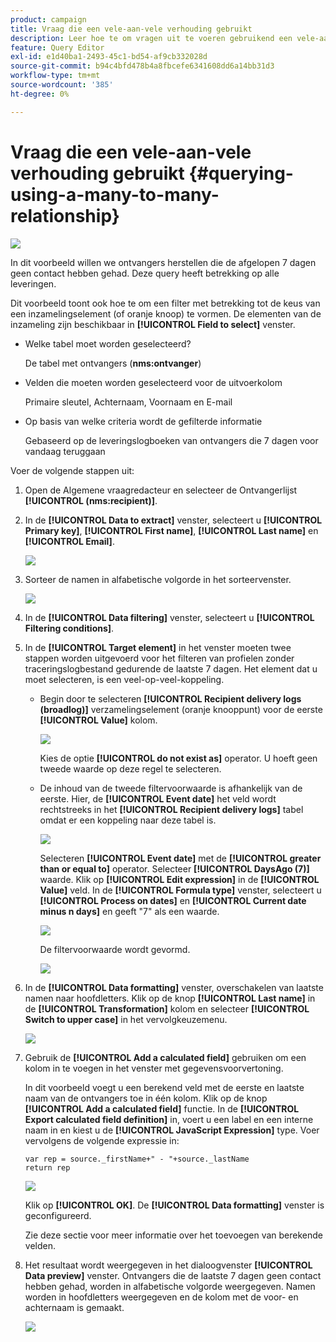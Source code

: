 ```yaml
---
product: campaign
title: Vraag die een vele-aan-vele verhouding gebruikt
description: Leer hoe te om vragen uit te voeren gebruikend een vele-aan-vele verhouding
feature: Query Editor
exl-id: e1d40ba1-2493-45c1-bd54-af9cb332028d
source-git-commit: b94c4bfd478b4a8fbcefe6341608dd6a14bb31d3
workflow-type: tm+mt
source-wordcount: '385'
ht-degree: 0%

---
```


# Vraag die een vele-aan-vele verhouding gebruikt {#querying-using-a-many-to-many-relationship}

![](../../assets/common.svg)

In dit voorbeeld willen we ontvangers herstellen die de afgelopen 7 dagen geen contact hebben gehad. Deze query heeft betrekking op alle leveringen.

Dit voorbeeld toont ook hoe te om een filter met betrekking tot de keus van een inzamelingselement (of oranje knoop) te vormen. De elementen van de inzameling zijn beschikbaar in **[!UICONTROL Field to select]** venster.

* Welke tabel moet worden geselecteerd?

   De tabel met ontvangers (**nms:ontvanger**)

* Velden die moeten worden geselecteerd voor de uitvoerkolom

   Primaire sleutel, Achternaam, Voornaam en E-mail

* Op basis van welke criteria wordt de gefilterde informatie

   Gebaseerd op de leveringslogboeken van ontvangers die 7 dagen voor vandaag teruggaan

Voer de volgende stappen uit:

1. Open de Algemene vraagredacteur en selecteer de Ontvangerlijst **[!UICONTROL (nms:recipient)]**.
1. In de **[!UICONTROL Data to extract]** venster, selecteert u **[!UICONTROL Primary key]**, **[!UICONTROL First name]**, **[!UICONTROL Last name]** en **[!UICONTROL Email]**.

   ![](assets/query_editor_nveau_33.png)

1. Sorteer de namen in alfabetische volgorde in het sorteervenster.

   ![](assets/query_editor_nveau_34.png)

1. In de **[!UICONTROL Data filtering]** venster, selecteert u **[!UICONTROL Filtering conditions]**.
1. In de **[!UICONTROL Target element]** in het venster moeten twee stappen worden uitgevoerd voor het filteren van profielen zonder traceringslogbestand gedurende de laatste 7 dagen. Het element dat u moet selecteren, is een veel-op-veel-koppeling.

   * Begin door te selecteren **[!UICONTROL Recipient delivery logs (broadlog)]** verzamelingselement (oranje knooppunt) voor de eerste **[!UICONTROL Value]** kolom.

      ![](assets/query_editor_nveau_67.png)

      Kies de optie **[!UICONTROL do not exist as]** operator. U hoeft geen tweede waarde op deze regel te selecteren.

   * De inhoud van de tweede filtervoorwaarde is afhankelijk van de eerste. Hier, de **[!UICONTROL Event date]** het veld wordt rechtstreeks in het **[!UICONTROL Recipient delivery logs]** tabel omdat er een koppeling naar deze tabel is.

      ![](assets/query_editor_nveau_36.png)

      Selecteren **[!UICONTROL Event date]** met de **[!UICONTROL greater than or equal to]** operator. Selecteer **[!UICONTROL DaysAgo (7)]** waarde. Klik op **[!UICONTROL Edit expression]** in de **[!UICONTROL Value]** veld. In de **[!UICONTROL Formula type]** venster, selecteert u **[!UICONTROL Process on dates]** en **[!UICONTROL Current date minus n days]** en geeft &quot;7&quot; als een waarde.

      ![](assets/query_editor_nveau_37.png)

      De filtervoorwaarde wordt gevormd.

      ![](assets/query_editor_nveau_38.png)

1. In de **[!UICONTROL Data formatting]** venster, overschakelen van laatste namen naar hoofdletters. Klik op de knop **[!UICONTROL Last name]** in de **[!UICONTROL Transformation]** kolom en selecteer **[!UICONTROL Switch to upper case]** in het vervolgkeuzemenu.

   ![](assets/query_editor_nveau_39.png)

1. Gebruik de **[!UICONTROL Add a calculated field]** gebruiken om een kolom in te voegen in het venster met gegevensvoorvertoning.

   In dit voorbeeld voegt u een berekend veld met de eerste en laatste naam van de ontvangers toe in één kolom. Klik op de knop **[!UICONTROL Add a calculated field]** functie. In de **[!UICONTROL Export calculated field definition]** in, voert u een label en een interne naam in en kiest u de **[!UICONTROL JavaScript Expression]** type. Voer vervolgens de volgende expressie in:

   ```
   var rep = source._firstName+" - "+source._lastName
   return rep
   ```

   ![](assets/query_editor_nveau_40.png)

   Klik op **[!UICONTROL OK]**. De **[!UICONTROL Data formatting]** venster is geconfigureerd.

   Zie deze sectie voor meer informatie over het toevoegen van berekende velden.

1. Het resultaat wordt weergegeven in het dialoogvenster **[!UICONTROL Data preview]** venster. Ontvangers die de laatste 7 dagen geen contact hebben gehad, worden in alfabetische volgorde weergegeven. Namen worden in hoofdletters weergegeven en de kolom met de voor- en achternaam is gemaakt.

   ![](assets/query_editor_nveau_41.png)
